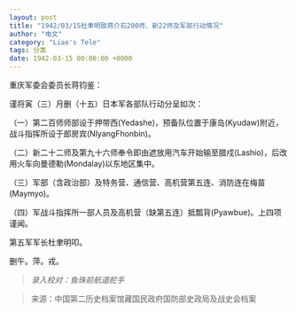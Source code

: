 ```yaml
---
layout: post
title: "1942/03/15杜聿明致蒋介石200师、新22师及军部行动情况"
author: "电文"
category: "Liao's Tele"
tags: 分类
date: 1942-03-15 00:00:00 +0000
---
```


重庆军委会委员长蒋钧鉴：

谨将寅（三）月删（十五）日本军各部队行动分呈如次：

（一）第二百师师部设于押带西(Yedashe)，预备队位置于康岛(Kyudaw)附近，战斗指挥所设于郎房宾(NlyangFhonbin)。

（二）新二十二师及第九十六师奉令即由遮放用汽车开始输至腊戍(Lashio)，后改用火车向曼德勒(Mondalay)以东地区集中。

（三）军部（含政治部）及特务营、通信营、高机营第五连、消防连在梅苗(Maymyo)。

（四）军战斗指挥所一部人员及高机营（缺第五连）抵瓢背(Pyawbue)。上四项谨闻。

第五军军长杜聿明叩。

删午。萍。戎。

>*录入校对：鱼珠前航道舵手*

> 来源：中国第二历史档案馆藏国民政府国防部史政局及战史会档案